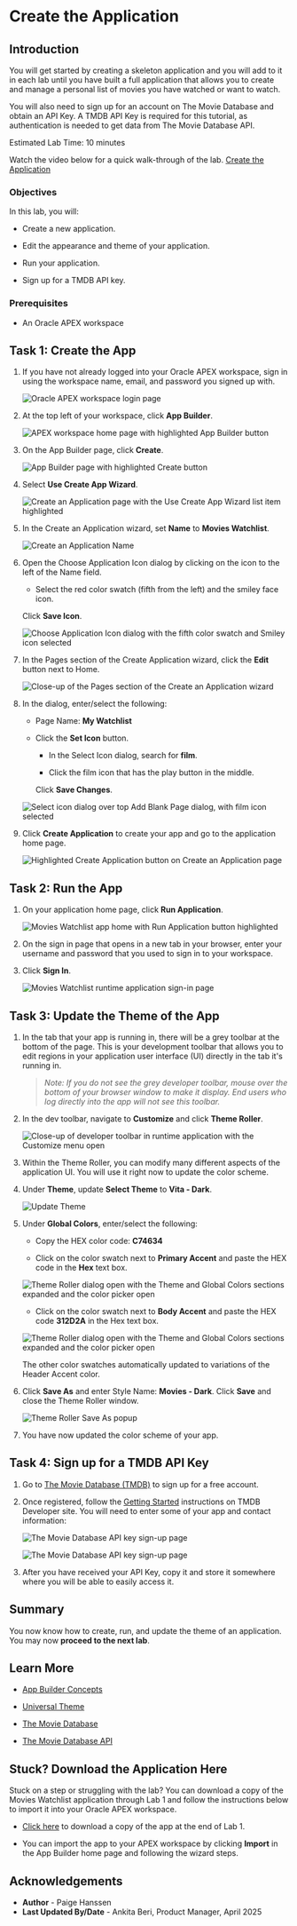 # Create the Application

## Introduction

You will get started by creating a skeleton application and you will add to it in each lab until you have built a full application that allows you to create and manage a personal list of movies you have watched or want to watch.

You will also need to sign up for an account on The Movie Database and obtain an API Key. A TMDB API Key is required for this tutorial, as authentication is needed to get data from The Movie Database API.

Estimated Lab Time: 10 minutes

Watch the video below for a quick walk-through of the lab.
[Create the Application](videohub:1_wnfxin31)

### Objectives

In this lab, you will:

- Create a new application.

- Edit the appearance and theme of your application.

- Run your application.

- Sign up for a TMDB API key.

### Prerequisites

- An Oracle APEX workspace

## Task 1: Create the App

1. If you have not already logged into your Oracle APEX workspace, sign in using the workspace name, email, and password you signed up with.

    ![Oracle APEX workspace login page](images/apex-sign-in.png " ")

2. At the top left of your workspace, click **App Builder**.

    ![APEX workspace home page with highlighted App Builder button](images/workspace-home-edit.png " ")

3. On the App Builder page, click **Create**.

    ![App Builder page with highlighted Create button](images/app-builder-create.png " ")

4. Select **Use Create App Wizard**.

    ![Create an Application page with the Use Create App Wizard list item highlighted](images/new-application-edit.png " ")

5. In the Create an Application wizard, set **Name** to **Movies Watchlist**.

    ![Create an Application Name](images/movies-watchlist.png " ")

6. Open the Choose Application Icon dialog by clicking on the icon to the left of the Name field.

    - Select the red color swatch (fifth from the left) and the smiley face icon.

    Click **Save Icon**.

    ![Choose Application Icon dialog with the fifth color swatch and Smiley icon selected](images/choose-icon.png " ")

7. In the Pages section of the Create Application wizard, click the **Edit** button next to Home.

    ![Close-up of the Pages section of the Create an Application wizard](images/edit-home-page.png " ")

8. In the dialog, enter/select the following:

    - Page Name: **My Watchlist**

    - Click the **Set Icon** button.

        - In the Select Icon dialog, search for **film**.

        - Click the film icon that has the play button in the middle.

        Click **Save Changes**.

    ![Select icon dialog over top Add Blank Page dialog, with film icon selected](images/home-page-changes.png " ")

9. Click **Create Application** to create your app and go to the application home page.

    ![Highlighted Create Application button on Create an Application page](images/create-app.png " ")

## Task 2: Run the App

1. On your application home page, click **Run Application**.

    ![Movies Watchlist app home with Run Application button highlighted](images/run-app.png " ")

2. On the sign in page that opens in a new tab in your browser, enter your username and password that you used to sign in to your workspace.

3. Click **Sign In**.

    ![Movies Watchlist runtime application sign-in page](images/app-sign-in.png " ")

## Task 3: Update the Theme of the App

1. In the tab that your app is running in, there will be a grey toolbar at the bottom of the page. This is your development toolbar that allows you to edit regions in your application user interface (UI) directly in the tab it's running in.

    > *Note: If you do not see the grey developer toolbar, mouse over the bottom of your browser window to make it display. End users who log directly into the app will not see this toolbar.*

2. In the dev toolbar, navigate to **Customize** and click **Theme Roller**.

    ![Close-up of developer toolbar in runtime application with the Customize menu open](images/dev-toolbar.png " ")

3. Within the Theme Roller, you can modify many different aspects of the application UI. You will use it right now to update the color scheme.

4. Under **Theme**, update **Select Theme** to **Vita - Dark**.

    ![Update Theme](images/select-theme.png " ")

5. Under **Global Colors**, enter/select the following:

    - Copy the HEX color code: **C74634**

    - Click on the color swatch next to **Primary Accent** and paste the HEX code in the **Hex** text box.

    ![Theme Roller dialog open with the Theme and Global Colors sections expanded and the color picker open](images/theme-roller.png " ")

    - Click on the color swatch next to **Body Accent** and paste the HEX code **312D2A** in the Hex text box.

    ![Theme Roller dialog open with the Theme and Global Colors sections expanded and the color picker open](images/body-accent.png " ")

    The other color swatches automatically updated to variations of the Header Accent color.

6. Click **Save As** and enter Style Name: **Movies - Dark**. Click **Save** and close the Theme Roller window.

    ![Theme Roller Save As popup](images/save-theme.png " ")

7. You have now updated the color scheme of your app.

## Task 4: Sign up for a TMDB API Key

1. Go to [The Movie Database (TMDB)](https://www.themoviedb.org/signup) to sign up for a free account.

2. Once registered, follow the [Getting Started](https://developers.themoviedb.org/3/getting-started/introduction) instructions on TMDB Developer site. You will need to enter some of your app and contact information:

    ![The Movie Database API key sign-up page](images/api-key-signup-edits.png " ")

    ![The Movie Database API key sign-up page](images/api-key-signup-edit.png " ")

3. After you have received your API Key, copy it and store it somewhere where you will be able to easily access it.

## Summary

You now know how to create, run, and update the theme of an application. You may now **proceed to the next lab**.

## Learn More

- [App Builder Concepts](https://docs.oracle.com/en/database/oracle/apex/23.2/htmdb/application-builder-concepts.html)

- [Universal Theme](https://apex.oracle.com/pls/apex/apex_pm/r/ut/getting-started)

- [The Movie Database](https://www.themoviedb.org/)

- [The Movie Database API](https://developers.themoviedb.org/3/getting-started/introduction)

## Stuck? Download the Application Here

Stuck on a step or struggling with the lab? You can download a copy of the Movies Watchlist application through Lab 1 and follow the instructions below to import it into your Oracle APEX workspace.

- [Click here](https://c4u04.objectstorage.us-ashburn-1.oci.customer-oci.com/p/EcTjWk2IuZPZeNnD_fYMcgUhdNDIDA6rt9gaFj_WZMiL7VvxPBNMY60837hu5hga/n/c4u04/b/livelabsfiles/o/lab-1-241.sql) to download a copy of the app at the end of Lab 1.

- You can import the app to your APEX workspace by clicking **Import** in the App Builder home page and following the wizard steps.

## Acknowledgements

- **Author** - Paige Hanssen
- **Last Updated By/Date** - Ankita Beri, Product Manager, April 2025